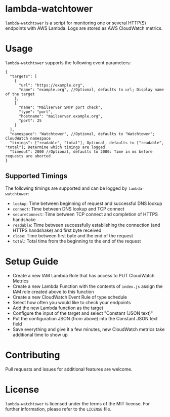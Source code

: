 # lambda-watchtower
`lambda-watchtower` is a script for monitoring one or several HTTP(S) endpoints with AWS Lambda.
Logs are stored as AWS CloudWatch metrics.

# Usage
`lambda-watchtower` supports the following event parameters:
```(javascript)
{
  "targets": [
    {
      "url": "https://example.org",
      "name": "example.org", //Optional, defaults to url; Display name of the target
    },
	{
	  "name": "Mailserver SMTP port check",
	  "type": "port",
	  "hostname": "mailserver.example.org",
	  "port": 25
	}
  ],
  "namespace": "Watchtower", //Optional, defaults to "Watchtower"; CloudWatch namespace
  "timings": ["readable", "total"], Optional, defaults to ["readable", "total"]; Determine which timings are logged.
  "timeout": 2000 //Optional, defaults to 2000: Time in ms before requests are aborted
}
```

## Supported Timings
The following timings are supported and can be logged by `lambda-watchtower`:

- `lookup`: Time between beginning of request and successful DNS lookup
- `connect`: Time between DNS lookup and TCP connect
- `secureConnect`: Time between TCP connect and completion of HTTPS handshake
- `readable`: Time between successfully establishing the connection (and HTTPS handshake) and first byte received
- `close`: Time between first byte and the end of the request
- `total`: Total time from the beginning to the end of the request


# Setup Guide

 - Create a new IAM Lambda Role that has access to PUT CloudWatch Metrics
 - Create a new Lambda Function with the contents of `index.js` assign the IAM role created above to this function
 - Create a new CloudWatch Event Rule of type schedule
 - Select how often you would like to check your endpoints
 - Add the new Lambda function as the target
 - Configure the input of the target and select "Constant (JSON text)"
 - Put the configuration JSON (from above) into the Constant JSON text field
 - Save everything and give it a few minutes, new CloudWatch metrics take additional time to show up

# Contributing
Pull requests and issues for additional features are welcome.

# License
`lambda-watchtower` is licensed under the terms of the MIT license. For further information, please refer to the `LICENSE` file.

